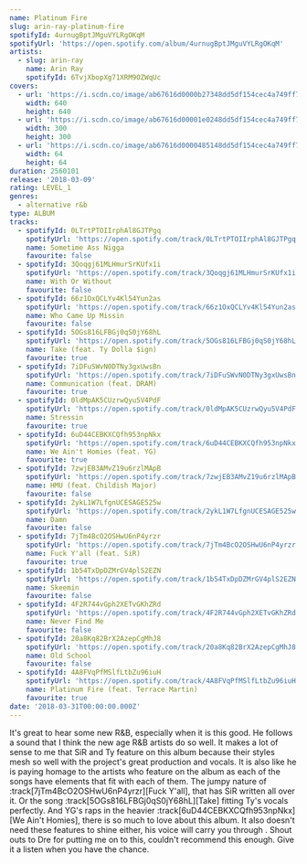 ```yaml
---
name: Platinum Fire
slug: arin-ray-platinum-fire
spotifyId: 4urnugBptJMguVYLRgOKqM
spotifyUrl: 'https://open.spotify.com/album/4urnugBptJMguVYLRgOKqM'
artists:
  - slug: arin-ray
    name: Arin Ray
    spotifyId: 6TvjXbopXg71XRM9OZWqUc
covers:
  - url: 'https://i.scdn.co/image/ab67616d0000b27348dd5df154cec4a749ff7472'
    width: 640
    height: 640
  - url: 'https://i.scdn.co/image/ab67616d00001e0248dd5df154cec4a749ff7472'
    width: 300
    height: 300
  - url: 'https://i.scdn.co/image/ab67616d0000485148dd5df154cec4a749ff7472'
    width: 64
    height: 64
duration: 2560101
release: '2018-03-09'
rating: LEVEL_1
genres:
  - alternative r&b
type: ALBUM
tracks:
  - spotifyId: 0LTrtPTOIIrphAl8GJTPgq
    spotifyUrl: 'https://open.spotify.com/track/0LTrtPTOIIrphAl8GJTPgq'
    name: Sometime Ass Nigga
    favourite: false
  - spotifyId: 3Qoqgj61MLHmurSrKUfx1i
    spotifyUrl: 'https://open.spotify.com/track/3Qoqgj61MLHmurSrKUfx1i'
    name: With Or Without
    favourite: false
  - spotifyId: 66z1OxQCLYv4Kl54Yun2as
    spotifyUrl: 'https://open.spotify.com/track/66z1OxQCLYv4Kl54Yun2as'
    name: Who Came Up Missin
    favourite: false
  - spotifyId: 5OGs816LFBGj0qS0jY68hL
    spotifyUrl: 'https://open.spotify.com/track/5OGs816LFBGj0qS0jY68hL'
    name: Take (feat. Ty Dolla $ign)
    favourite: true
  - spotifyId: 7iDFuSWvN0DTNy3gxUwsBn
    spotifyUrl: 'https://open.spotify.com/track/7iDFuSWvN0DTNy3gxUwsBn'
    name: Communication (feat. DRAM)
    favourite: true
  - spotifyId: 0ldMpAK5CUzrwQyu5V4PdF
    spotifyUrl: 'https://open.spotify.com/track/0ldMpAK5CUzrwQyu5V4PdF'
    name: Stressin
    favourite: true
  - spotifyId: 6uD44CEBKXCQfh953npNkx
    spotifyUrl: 'https://open.spotify.com/track/6uD44CEBKXCQfh953npNkx'
    name: We Ain't Homies (feat. YG)
    favourite: true
  - spotifyId: 7zwjEB3AMvZ19u6rzlMApB
    spotifyUrl: 'https://open.spotify.com/track/7zwjEB3AMvZ19u6rzlMApB'
    name: HMU (feat. Childish Major)
    favourite: false
  - spotifyId: 2ykL1W7LfgnUCESAGE525w
    spotifyUrl: 'https://open.spotify.com/track/2ykL1W7LfgnUCESAGE525w'
    name: Damn
    favourite: false
  - spotifyId: 7jTm4BcO2OSHwU6nP4yrzr
    spotifyUrl: 'https://open.spotify.com/track/7jTm4BcO2OSHwU6nP4yrzr'
    name: Fuck Y'all (feat. SiR)
    favourite: true
  - spotifyId: 1b54TxDpDZMrGV4plS2EZN
    spotifyUrl: 'https://open.spotify.com/track/1b54TxDpDZMrGV4plS2EZN'
    name: Skeemin
    favourite: false
  - spotifyId: 4F2R744vGph2XETvGKhZRd
    spotifyUrl: 'https://open.spotify.com/track/4F2R744vGph2XETvGKhZRd'
    name: Never Find Me
    favourite: false
  - spotifyId: 20a8Kq82BrX2AzepCgMhJ8
    spotifyUrl: 'https://open.spotify.com/track/20a8Kq82BrX2AzepCgMhJ8'
    name: Old School
    favourite: false
  - spotifyId: 4A8FVqPfMSlfLtbZu96iuH
    spotifyUrl: 'https://open.spotify.com/track/4A8FVqPfMSlfLtbZu96iuH'
    name: Platinum Fire (feat. Terrace Martin)
    favourite: true
date: '2018-03-31T00:00:00.000Z'
---
```

It's great to hear some new R&B, especially when it is this good. He follows a sound that I
think the new age R&B artists do so well. It makes a lot of sense to me that SiR and Ty feature
on this album because their styles mesh so well with the project's great production and vocals.
It is also like he is paying homage to the artists who feature on the album as each of the songs
have elements that fit with each of them. The jumpy nature of :track[7jTm4BcO2OSHwU6nP4yrzr][Fuck Y'all], that has SiR
written all over it. Or the song :track[5OGs816LFBGj0qS0jY68hL][Take] fitting Ty's vocals perfectly. And YG's raps in the
heavier :track[6uD44CEBKXCQfh953npNkx][We Ain't Homies], there is so much to love about this album. It also doesn't need
these features to shine either, his voice will carry you through . Shout outs to Dre for
putting me on to this, couldn't recommend this enough. Give it a listen when you have the
chance.
